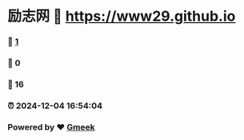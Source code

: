 # 励志网 :link: https://www29.github.io 
### :page_facing_up: [1](https://www29.github.io/tag.html) 
### :speech_balloon: 0 
### :hibiscus: 16 
### :alarm_clock: 2024-12-04 16:54:04 
### Powered by :heart: [Gmeek](https://github.com/Meekdai/Gmeek)
